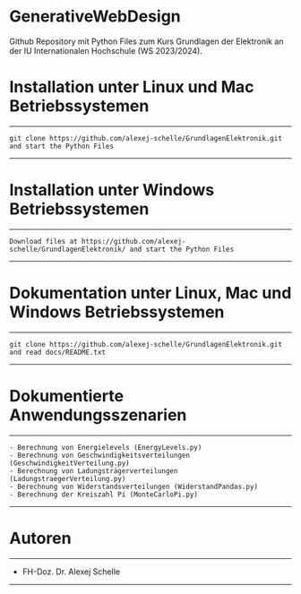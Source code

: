 # GenerativeWebDesign
Github Repository mit Python Files zum Kurs Grundlagen der Elektronik an der IU Internationalen Hochschule (WS 2023/2024).

# Installation unter Linux und Mac Betriebssystemen
*********************************************************************************************************************
    git clone https://github.com/alexej-schelle/GrundlagenElektronik.git and start the Python Files
*********************************************************************************************************************

# Installation unter Windows Betriebssystemen
*********************************************************************************************************************
    Download files at https://github.com/alexej-schelle/GrundlagenElektronik/ and start the Python Files
*********************************************************************************************************************

# Dokumentation unter Linux, Mac und Windows Betriebssystemen
*********************************************************************************************************************
    git clone https://github.com/alexej-schelle/GrundlagenElektronik.git and read docs/README.txt
*********************************************************************************************************************

# Dokumentierte Anwendungsszenarien
*********************************************************************************************************************

    - Berechnung von Energielevels (EnergyLevels.py)
    - Berechnung von Geschwindigkeitsverteilungen (GeschwindigkeitVerteilung.py)
    - Berechnung von Ladungsträgerverteilungen (LadungstraegerVerteilung.py)
    - Berechnung von Widerstandsverteilungen (WiderstandPandas.py)
    - Berechnung der Kreiszahl Pi (MonteCarloPi.py)
    
*********************************************************************************************************************

# Autoren

*********************************************************************************************************************

- FH-Doz. Dr. Alexej Schelle

*********************************************************************************************************************



